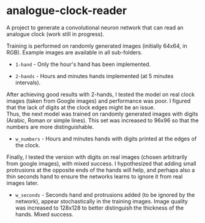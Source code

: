 # analogue-clock-reader

A project to generate a convolutional neuron network that can read an analogue clock (work still in progress).  


Training is performed on randomly generated images (initially 64x64, in RGB). Example images are available in all sub-folders. 

* `1-hand` - Only the hour's hand has been implemented.  

* `2-hands` - Hours and minutes hands implemented (at 5 minutes intervals).  

After achieving good results with 2-hands, I tested the model on real clock images (taken from Google images) and performance was poor. I figured that the lack of digits at the clock edges might be an issue.  
Thus, the next model was trained on randomly generated images with digits (Arabic, Roman or simple lines). This set was increased to 96x96 so that the numbers are more distinguishable.

* `w_numbers` - Hours and minutes hands with digits printed at the edges of the clock.

Finally, I tested the version with digits on real images (chosen arbitrarily from google images), with mixed success. I hypothesized that adding small protrusions at the opposite ends of the hands will help, and perhaps also a thin seconds hand to ensure the networks learns to ignore it from real images later.

* `w_seconds` - Seconds hand and protrusions added (to be ignored by the network), appear stochastically in the training images. Image quality was increased to 128x128 to better distinguish the thickness of the hands. Mixed success.
